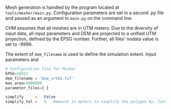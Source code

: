 Mesh generation is handled by the program located at ```tools/mesher/main.py```. Configuration parameters are set in a second .py file and passed as an argument to ```main.py``` on the command line.

CHM assumes that all meshes are in UTM meters. Due to the diversity of input data, all input parameters and DEM are projected to a unified UTM projection, defined by the EPSG number. Further, all files' nodata value is set to -9999. 

The extent of ```dem_filename``` is used to define the simulation extent. Input parameters and
```python
# Configuration file for Mesher
EPSG=26911
dem_filename = 'bow_srtm1.tif'
max_area=1000000
parameter_files={ }

simplify     =   False
simplify_tol =   5   #amount in meters to simplify the polygon by. Careful as too much will cause many lines to be outside of the bounds of the raster.

```